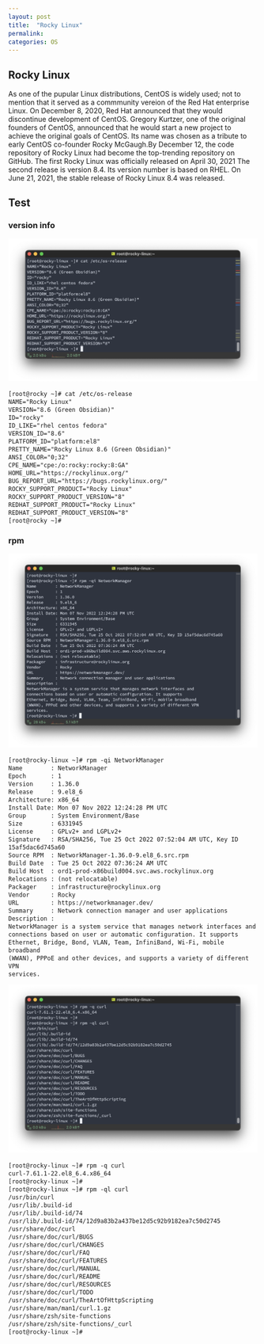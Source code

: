```yaml
---
layout: post
title:  "Rocky Linux"
permalink:
categories: OS 
---
```




## Rocky Linux

As one of the pupular Linux distributions, CentOS is widely used; not to mention that it served as a commmunity vereion of the Red Hat enterprise Linux. On December 8, 2020, Red Hat announced that they would discontinue development of CentOS. Gregory Kurtzer, one of the original founders of CentOS, announced that he would start a new project to achieve the original goals of CentOS. Its name was chosen as a tribute to early CentOS co-founder Rocky McGaugh.By December 12, the code repository of Rocky Linux had become the top-trending repository on GitHub. 
The first Rocky Linux was officially released on April 30, 2021 The second release is version 8.4. Its version number is based on RHEL. On June 21, 2021, the stable release of Rocky Linux 8.4 was released. 

## Test
### version info
![screenshot is here](/images/screenshot.png)
```
[root@rocky ~]# cat /etc/os-release
NAME="Rocky Linux"
VERSION="8.6 (Green Obsidian)"
ID="rocky"
ID_LIKE="rhel centos fedora"
VERSION_ID="8.6"
PLATFORM_ID="platform:el8"
PRETTY_NAME="Rocky Linux 8.6 (Green Obsidian)"
ANSI_COLOR="0;32"
CPE_NAME="cpe:/o:rocky:rocky:8:GA"
HOME_URL="https://rockylinux.org/"
BUG_REPORT_URL="https://bugs.rockylinux.org/"
ROCKY_SUPPORT_PRODUCT="Rocky Linux"
ROCKY_SUPPORT_PRODUCT_VERSION="8"
REDHAT_SUPPORT_PRODUCT="Rocky Linux"
REDHAT_SUPPORT_PRODUCT_VERSION="8"
[root@rocky ~]#
```

### rpm
![screenshot is here](/images/Screenshot2.png)

```
[root@rocky-linux ~]# rpm -qi NetworkManager
Name        : NetworkManager
Epoch       : 1
Version     : 1.36.0
Release     : 9.el8_6
Architecture: x86_64
Install Date: Mon 07 Nov 2022 12:24:28 PM UTC
Group       : System Environment/Base
Size        : 6331945
License     : GPLv2+ and LGPLv2+
Signature   : RSA/SHA256, Tue 25 Oct 2022 07:52:04 AM UTC, Key ID 15af5dac6d745a60
Source RPM  : NetworkManager-1.36.0-9.el8_6.src.rpm
Build Date  : Tue 25 Oct 2022 07:36:24 AM UTC
Build Host  : ord1-prod-x86build004.svc.aws.rockylinux.org
Relocations : (not relocatable)
Packager    : infrastructure@rockylinux.org
Vendor      : Rocky
URL         : https://networkmanager.dev/
Summary     : Network connection manager and user applications
Description :
NetworkManager is a system service that manages network interfaces and
connections based on user or automatic configuration. It supports
Ethernet, Bridge, Bond, VLAN, Team, InfiniBand, Wi-Fi, mobile broadband
(WWAN), PPPoE and other devices, and supports a variety of different VPN
services.
```
![screenshot3 is here](/images/Screenshot3.png)


```
[root@rocky-linux ~]# rpm -q curl
curl-7.61.1-22.el8_6.4.x86_64
[root@rocky-linux ~]#
[root@rocky-linux ~]# rpm -ql curl
/usr/bin/curl
/usr/lib/.build-id
/usr/lib/.build-id/74
/usr/lib/.build-id/74/12d9a83b2a437be12d5c92b9182ea7c50d2745
/usr/share/doc/curl
/usr/share/doc/curl/BUGS
/usr/share/doc/curl/CHANGES
/usr/share/doc/curl/FAQ
/usr/share/doc/curl/FEATURES
/usr/share/doc/curl/MANUAL
/usr/share/doc/curl/README
/usr/share/doc/curl/RESOURCES
/usr/share/doc/curl/TODO
/usr/share/doc/curl/TheArtOfHttpScripting
/usr/share/man/man1/curl.1.gz
/usr/share/zsh/site-functions
/usr/share/zsh/site-functions/_curl
[root@rocky-linux ~]#
```
